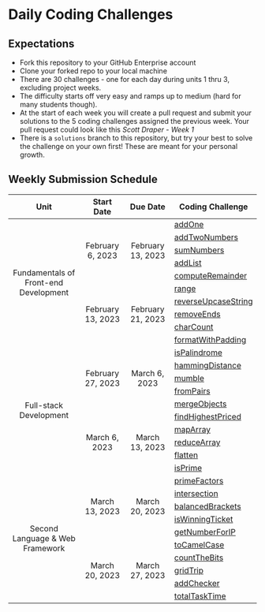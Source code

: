 # Daily Coding Challenges

## Expectations
- Fork this repository to your GitHub Enterprise account
- Clone your forked repo to your local machine
- There are 30 challenges - one for each day during units 1 thru 3, excluding project weeks.
- The difficulty starts off very easy and ramps up to medium (hard for many students though).
- At the start of each week you will create a pull request and submit your solutions to the 5 coding challenges assigned the previous week. Your pull request could look like this _Scott Draper - Week 1_
- There is a `solutions` branch to this repository, but try your best to solve the challenge on your own first! These are meant for your personal growth.


## Weekly Submission Schedule
<table align="center">
    <thead>
        <tr>
            <th align="center">Unit</th>
            <th align="center">Start Date</th>
            <th align="center">Due Date</th>
            <th align="center">Coding Challenge</th>
        </tr>
    </thead>
    <tbody>
        <!-- UNIT 1 -->
        <tr>
            <td rowspan="12" align="center">Fundamentals of Front-end Development</td>
            <td rowspan="6" align="center">February 6, 2023</td>
            <td rowspan="6" align="center">February 13, 2023</td>
        </tr>
        <tr><td><a href="./challenges/01. addOne.js">addOne</a></td></tr>
        <tr><td><a href="./challenges/02. addTwoNumbers.js">addTwoNumbers</a></td></tr>
        <tr><td><a href="./challenges/03. sumNumbers.js">sumNumbers</a></td></tr>
        <tr><td><a href="./challenges/04. addList.js">addList</a></td></tr>
        <tr><td><a href="./challenges/05. computeRemainder.js">computeRemainder</a></td></tr>
        <tr>
            <td rowspan="6" align="center">February 13, 2023</td>
            <td rowspan="6" align="center">February 21, 2023</td>
        </tr>
        <tr><td><a href="./challenges/06. range.js">range</a></td></tr>
        <tr><td><a href="./challenges/07. reverseUpcaseString.js">reverseUpcaseString</a></td></tr>
        <tr><td><a href="./challenges/08. removeEnds.js">removeEnds</a></td></tr>
        <tr><td><a href="./challenges/09. charCount.js">charCount</a></td></tr>
        <tr><td><a href="./challenges/10. formatWithPadding.js">formatWithPadding</a></td></tr>
        <!-- UNIT 2 -->
        <tr>
            <td rowspan="12" align="center">Full-stack Development</td>
            <td rowspan="6" align="center">February 27, 2023</td>
            <td rowspan="6" align="center">March 6, 2023</td>
        </tr>
        <tr><td><a href="./challenges/11. isPalindrome.js">isPalindrome</a></td></tr>
        <tr><td><a href="./challenges/12. hammingDistance.js">hammingDistance</a></td></tr>
        <tr><td><a href="./challenges/13. mumble.js">mumble</a></td></tr>
        <tr><td><a href="./challenges/14. fromPairs.js">fromPairs</a></td></tr>
        <tr><td><a href="./challenges/15. mergeObjects.js">mergeObjects</a></td></tr>
        <tr>
            <td rowspan="6" align="center">March 6, 2023</td>
            <td rowspan="6" align="center">March 13, 2023</td>
        </tr>
        <tr><td><a href="./challenges/16. findHighestPriced.js">findHighestPriced</a></td></tr>
        <tr><td><a href="./challenges/17. mapArray.js">mapArray</a></td></tr>
        <tr><td><a href="./challenges/18. reduceArray.js">reduceArray</a></td></tr>
        <tr><td><a href="./challenges/19. flatten.js">flatten</a></td></tr>
        <tr><td><a href="./challenges/20. isPrime.js">isPrime</a></td></tr>
        <!-- UNIT 3 -->
        <tr>
            <td rowspan="12" align="center">Second Language & Web Framework</td>
            <td rowspan="6" align="center">March 13, 2023</td>
            <td rowspan="6" align="center">March 20, 2023</td>
        </tr>
        <tr><td><a href="./challenges/21. primeFactors.js">primeFactors</a></td></tr>
        <tr><td><a href="./challenges/22. intersection.js">intersection</a></td></tr>
        <tr><td><a href="./challenges/23. balancedBrackets.js">balancedBrackets</a></td></tr>
        <tr><td><a href="./challenges/24. isWinningTicket.js">isWinningTicket</a></td></tr>
        <tr><td><a href="./challenges/25. getNumberForIP.js">getNumberForIP</a></td></tr>
        <tr>
            <td rowspan="6" align="center">March 20, 2023</td>
            <td rowspan="6" align="center">March 27, 2023</td>
        </tr>
        <tr><td><a href="./challenges/26. toCamelCase.js">toCamelCase</a></td></tr>
        <tr><td><a href="./challenges/27. countTheBits.js">countTheBits</a></td></tr>
        <tr><td><a href="./challenges/28. gridTrip.js">gridTrip</a></td></tr>
        <tr><td><a href="./challenges/29. addChecker.js">addChecker</a></td></tr>
        <tr><td><a href="./challenges/30. totalTaskTime.js">totalTaskTime</a></td></tr>
    </tbody>
</table>
